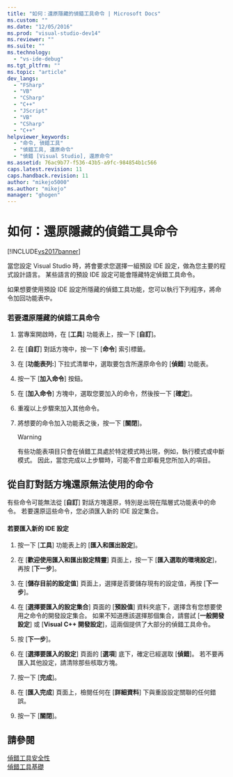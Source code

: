 ```yaml
---
title: "如何：還原隱藏的偵錯工具命令 | Microsoft Docs"
ms.custom: ""
ms.date: "12/05/2016"
ms.prod: "visual-studio-dev14"
ms.reviewer: ""
ms.suite: ""
ms.technology: 
  - "vs-ide-debug"
ms.tgt_pltfrm: ""
ms.topic: "article"
dev_langs: 
  - "FSharp"
  - "VB"
  - "CSharp"
  - "C++"
  - "JScript"
  - "VB"
  - "CSharp"
  - "C++"
helpviewer_keywords: 
  - "命令, 偵錯工具"
  - "偵錯工具, 還原命令"
  - "偵錯 [Visual Studio], 還原命令"
ms.assetid: 76ac9b77-f536-43b5-a9fc-984854b1c566
caps.latest.revision: 11
caps.handback.revision: 11
author: "mikejo5000"
ms.author: "mikejo"
manager: "ghogen"
---
```

# 如何：還原隱藏的偵錯工具命令
[!INCLUDE[vs2017banner](../code-quality/includes/vs2017banner.md)]

當您設定 Visual Studio 時，將會要求您選擇一組預設 IDE 設定，做為您主要的程式設計語言。  某些語言的預設 IDE 設定可能會隱藏特定偵錯工具命令。  
  
 如果想要使用預設 IDE 設定所隱藏的偵錯工具功能，您可以執行下列程序，將命令加回功能表中。  
  
### 若要還原隱藏的偵錯工具命令  
  
1.  當專案開啟時，在 \[**工具**\] 功能表上，按一下 \[**自訂**\]。  
  
2.  在 \[**自訂**\] 對話方塊中，按一下 \[**命令**\] 索引標籤。  
  
3.  在 \[**功能表列:**\] 下拉式清單中，選取要包含所還原命令的 \[**偵錯**\] 功能表。  
  
4.  按一下 \[**加入命令**\] 按鈕。  
  
5.  在 \[**加入命令**\] 方塊中，選取您要加入的命令，然後按一下 \[**確定**\]。  
  
6.  重複以上步驟來加入其他命令。  
  
7.  將想要的命令加入功能表之後，按一下 \[**關閉**\]。  
  
    > [!WARNING]
    >  有些功能表項目只會在偵錯工具處於特定模式時出現，例如，執行模式或中斷模式。  因此，當您完成以上步驟時，可能不會立即看見您所加入的項目。  
  
## 從自訂對話方塊還原無法使用的命令  
 有些命令可能無法從 \[**自訂**\] 對話方塊還原，特別是出現在階層式功能表中的命令。  若要還原這些命令，您必須匯入新的 IDE 設定集合。  
  
#### 若要匯入新的 IDE 設定  
  
1.  按一下 \[**工具**\] 功能表上的 \[**匯入和匯出設定**\]。  
  
2.  在 \[**歡迎使用匯入和匯出設定精靈**\] 頁面上，按一下 \[**匯入選取的環境設定**\]，再按 \[**下一步**\]。  
  
3.  在 \[**儲存目前的設定值**\] 頁面上，選擇是否要儲存現有的設定值，再按 \[**下一步**\]。  
  
4.  在 \[**選擇要匯入的設定集合**\] 頁面的 \[**預設值**\] 資料夾底下，選擇含有您想要使用之命令的開發設定集合。  如果不知道應該選擇那個集合，請嘗試 \[**一般開發設定**\] 或 \[**Visual C\+\+ 開發設定**\]，這兩個提供了大部分的偵錯工具命令。  
  
5.  按 \[**下一步**\]。  
  
6.  在 \[**選擇要匯入的設定**\] 頁面的 \[**選項**\] 底下，確定已經選取 \[**偵錯**\]。  若不要再匯入其他設定，請清除那些核取方塊。  
  
7.  按一下 \[**完成**\]。  
  
8.  在 \[**匯入完成**\] 頁面上，檢閱任何在 \[**詳細資料**\] 下與重設設定關聯的任何錯誤。  
  
9. 按一下 \[**關閉**\]。  
  
## 請參閱  
 [偵錯工具安全性](../debugger/debugger-security.md)   
 [偵錯工具基礎](../debugger/debugger-basics.md)